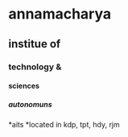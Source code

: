 # annamacharya
## institue of
### technology &
#### sciences
##### autonomuns

*aits *located in kdp, tpt, hdy, rjm
